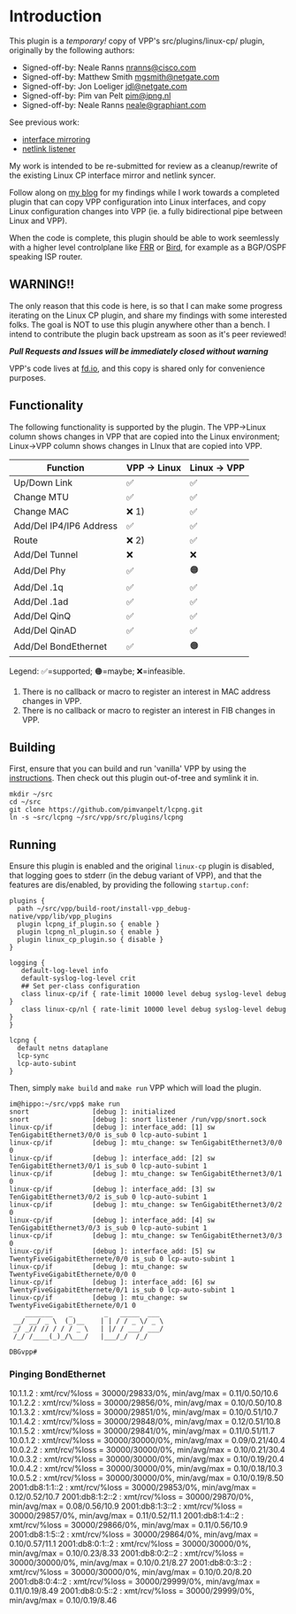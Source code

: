 # Introduction

This plugin is a *temporary!* copy of VPP's src/plugins/linux-cp/ plugin,
originally by the following authors:
*   Signed-off-by: Neale Ranns <nranns@cisco.com>
*   Signed-off-by: Matthew Smith <mgsmith@netgate.com>
*   Signed-off-by: Jon Loeliger <jdl@netgate.com>
*   Signed-off-by: Pim van Pelt <pim@ipng.nl>
*   Signed-off-by: Neale Ranns <neale@graphiant.com>

See previous work:
*   [interface mirroring](https://gerrit.fd.io/r/c/vpp/+/30759)
*   [netlink listener](https://gerrit.fd.io/r/c/vpp/+/31122)

My work is intended to be re-submitted for review as a cleanup/rewrite of the
existing Linux CP interface mirror and netlink syncer. 

Follow along on [my blog](https://ipng.ch/s/articles/) for my findings while
I work towards a completed plugin that can copy VPP configuration into Linux
interfaces, and copy Linux configuration changes into VPP (ie. a fully
bidirectional pipe between Linux and VPP).

When the code is complete, this plugin should be able to work seemlessly with
a higher level controlplane like [FRR](https://frrouting.org/) or
[Bird](https://bird.network.cz/), for example as a BGP/OSPF speaking ISP router.

## WARNING!!

The only reason that this code is here, is so that I can make some progress
iterating on the Linux CP plugin, and share my findings with some interested
folks. The goal is NOT to use this plugin anywhere other than a bench. I
intend to contribute the plugin back upstream as soon as it's peer reviewed!

***Pull Requests and Issues will be immediately closed without warning***

VPP's code lives at [fd.io](https://gerrit.fd.io/r/c/vpp), and this copy is
shared only for convenience purposes.

## Functionality

The following functionality is supported by the plugin. The VPP->Linux column
shows changes in VPP that are copied into the Linux environment; Linux->VPP
column shows changes in LInux that are copied into VPP.

| Function       | VPP -> Linux  | Linux -> VPP |
| -------------- | ------------- | -------------|
| Up/Down Link   | ✅            | ✅            |
| Change MTU     | ✅            | ✅            |
| Change MAC     | ❌ 1)         | ✅            |
| Add/Del IP4/IP6 Address  | ✅  | ✅            | 
| Route          | ❌ 2)         | ✅            |
| Add/Del Tunnel | ❌            | ❌            |
| Add/Del Phy    | ✅            | 🟠            |
| Add/Del .1q    | ✅            | ✅            |
| Add/Del .1ad   | ✅            | ✅            |
| Add/Del QinQ   | ✅            | ✅            |
| Add/Del QinAD  | ✅            | ✅            |
| Add/Del BondEthernet  | ✅     | 🟠            |

Legend: ✅=supported; 🟠=maybe; ❌=infeasible.

1) There is no callback or macro to register an interest in MAC address changes in VPP.
2) There is no callback or macro to register an interest in FIB changes in VPP.

## Building

First, ensure that you can build and run 'vanilla' VPP by using the
[instructions](https://wiki.fd.io/view/VPP/Pulling,_Building,_Running,_Hacking_and_Pushing_VPP_Code).
Then check out this plugin out-of-tree and symlink it in.

```
mkdir ~/src
cd ~/src
git clone https://github.com/pimvanpelt/lcpng.git
ln -s ~src/lcpng ~/src/vpp/src/plugins/lcpng
```

## Running

Ensure this plugin is enabled and the original `linux-cp` plugin is disabled,
that logging goes to stderr (in the debug variant of VPP), and that the features
are dis/enabled, by providing the following `startup.conf`:
```
plugins {
  path ~/src/vpp/build-root/install-vpp_debug-native/vpp/lib/vpp_plugins
  plugin lcpng_if_plugin.so { enable }
  plugin lcpng_nl_plugin.so { enable }
  plugin linux_cp_plugin.so { disable }
}

logging {
   default-log-level info
   default-syslog-log-level crit
   ## Set per-class configuration
   class linux-cp/if { rate-limit 10000 level debug syslog-level debug }
   class linux-cp/nl { rate-limit 10000 level debug syslog-level debug }
}

lcpng {
  default netns dataplane
  lcp-sync
  lcp-auto-subint
}
```

Then, simply `make build` and `make run` VPP which will load the plugin.
```
im@hippo:~/src/vpp$ make run
snort                [debug ]: initialized
snort                [debug ]: snort listener /run/vpp/snort.sock
linux-cp/if          [debug ]: interface_add: [1] sw TenGigabitEthernet3/0/0 is_sub 0 lcp-auto-subint 1
linux-cp/if          [debug ]: mtu_change: sw TenGigabitEthernet3/0/0 0
linux-cp/if          [debug ]: interface_add: [2] sw TenGigabitEthernet3/0/1 is_sub 0 lcp-auto-subint 1
linux-cp/if          [debug ]: mtu_change: sw TenGigabitEthernet3/0/1 0
linux-cp/if          [debug ]: interface_add: [3] sw TenGigabitEthernet3/0/2 is_sub 0 lcp-auto-subint 1
linux-cp/if          [debug ]: mtu_change: sw TenGigabitEthernet3/0/2 0
linux-cp/if          [debug ]: interface_add: [4] sw TenGigabitEthernet3/0/3 is_sub 0 lcp-auto-subint 1
linux-cp/if          [debug ]: mtu_change: sw TenGigabitEthernet3/0/3 0
linux-cp/if          [debug ]: interface_add: [5] sw TwentyFiveGigabitEthernete/0/0 is_sub 0 lcp-auto-subint 1
linux-cp/if          [debug ]: mtu_change: sw TwentyFiveGigabitEthernete/0/0 0
linux-cp/if          [debug ]: interface_add: [6] sw TwentyFiveGigabitEthernete/0/1 is_sub 0 lcp-auto-subint 1
linux-cp/if          [debug ]: mtu_change: sw TwentyFiveGigabitEthernete/0/1 0
    _______    _        _   _____  ___ 
 __/ __/ _ \  (_)__    | | / / _ \/ _ \
 _/ _// // / / / _ \   | |/ / ___/ ___/
 /_/ /____(_)_/\___/   |___/_/  /_/    

DBGvpp# 
```


### Pinging BondEthernet

10.1.1.2        : xmt/rcv/%loss = 30000/29833/0%, min/avg/max = 0.11/0.50/10.6
10.1.2.2        : xmt/rcv/%loss = 30000/29856/0%, min/avg/max = 0.10/0.50/10.8
10.1.3.2        : xmt/rcv/%loss = 30000/29851/0%, min/avg/max = 0.10/0.51/10.7
10.1.4.2        : xmt/rcv/%loss = 30000/29848/0%, min/avg/max = 0.12/0.51/10.8
10.1.5.2        : xmt/rcv/%loss = 30000/29841/0%, min/avg/max = 0.11/0.51/11.7
10.0.1.2        : xmt/rcv/%loss = 30000/30000/0%, min/avg/max = 0.09/0.21/40.4
10.0.2.2        : xmt/rcv/%loss = 30000/30000/0%, min/avg/max = 0.10/0.21/30.4
10.0.3.2        : xmt/rcv/%loss = 30000/30000/0%, min/avg/max = 0.10/0.19/20.4
10.0.4.2        : xmt/rcv/%loss = 30000/30000/0%, min/avg/max = 0.10/0.18/10.3
10.0.5.2        : xmt/rcv/%loss = 30000/30000/0%, min/avg/max = 0.10/0.19/8.50
2001:db8:1:1::2 : xmt/rcv/%loss = 30000/29853/0%, min/avg/max = 0.12/0.52/10.7
2001:db8:1:2::2 : xmt/rcv/%loss = 30000/29870/0%, min/avg/max = 0.08/0.56/10.9
2001:db8:1:3::2 : xmt/rcv/%loss = 30000/29857/0%, min/avg/max = 0.11/0.52/11.1
2001:db8:1:4::2 : xmt/rcv/%loss = 30000/29866/0%, min/avg/max = 0.11/0.56/10.9
2001:db8:1:5::2 : xmt/rcv/%loss = 30000/29864/0%, min/avg/max = 0.10/0.57/11.1
2001:db8:0:1::2 : xmt/rcv/%loss = 30000/30000/0%, min/avg/max = 0.10/0.23/8.33
2001:db8:0:2::2 : xmt/rcv/%loss = 30000/30000/0%, min/avg/max = 0.10/0.21/8.27
2001:db8:0:3::2 : xmt/rcv/%loss = 30000/30000/0%, min/avg/max = 0.10/0.20/8.20
2001:db8:0:4::2 : xmt/rcv/%loss = 30000/29999/0%, min/avg/max = 0.11/0.19/8.49
2001:db8:0:5::2 : xmt/rcv/%loss = 30000/29999/0%, min/avg/max = 0.10/0.19/8.46

